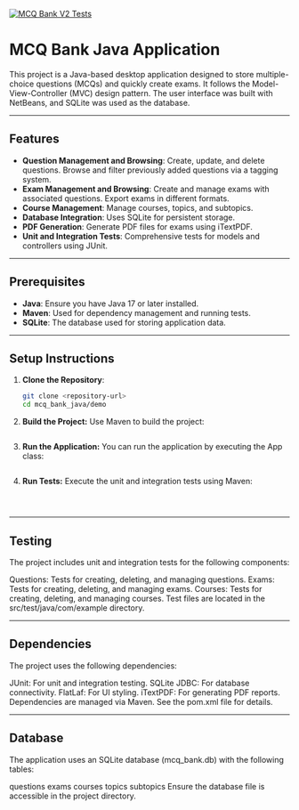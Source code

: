 [![MCQ Bank V2 Tests](https://github.com/MCQ-Bank-INFO-3604/mcq_bank_java/actions/workflows/maven.yml/badge.svg)](https://github.com/MCQ-Bank-INFO-3604/mcq_bank_java/actions/workflows/maven.yml)

# MCQ Bank Java Application

This project is a Java-based desktop application designed to store multiple-choice questions (MCQs) and quickly create exams. It follows the Model-View-Controller (MVC) design pattern. The user interface was built with NetBeans, and SQLite was used as the database.

---

## Features

- **Question Management and Browsing**: Create, update, and delete questions. Browse and filter previously added questions via a tagging system.
- **Exam Management and Browsing**: Create and manage exams with associated questions. Export exams in different formats.
- **Course Management**: Manage courses, topics, and subtopics.
- **Database Integration**: Uses SQLite for persistent storage.
- **PDF Generation**: Generate PDF files for exams using iTextPDF.
- **Unit and Integration Tests**: Comprehensive tests for models and controllers using JUnit.

---

## Prerequisites

- **Java**: Ensure you have Java 17 or later installed.
- **Maven**: Used for dependency management and running tests.
- **SQLite**: The database used for storing application data.

---

## Setup Instructions

1. **Clone the Repository**:
   ```bash
   git clone <repository-url>
   cd mcq_bank_java/demo

   ```
2. **Build the Project:**
   Use Maven to build the project:
   ```mvn

   ```
3. **Run the Application:**
   You can run the application by executing the App class:
   ```mvn

   ```
4. **Run Tests:**
   Execute the unit and integration tests using Maven:
   ```mvn



   ```

---

## Testing

The project includes unit and integration tests for the following components:

Questions: Tests for creating, deleting, and managing questions.
Exams: Tests for creating, deleting, and managing exams.
Courses: Tests for creating, deleting, and managing courses.
Test files are located in the src/test/java/com/example directory.

---

## Dependencies

The project uses the following dependencies:

JUnit: For unit and integration testing.
SQLite JDBC: For database connectivity.
FlatLaf: For UI styling.
iTextPDF: For generating PDF reports.
Dependencies are managed via Maven. See the pom.xml file for details.

---

## Database

The application uses an SQLite database (mcq_bank.db) with the following tables:

questions
exams
courses
topics
subtopics
Ensure the database file is accessible in the project directory.
